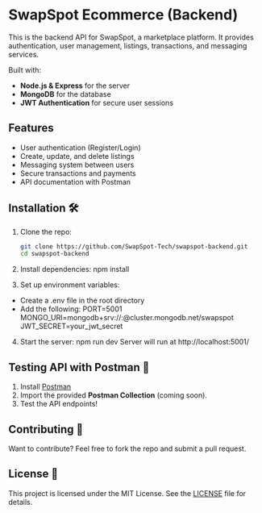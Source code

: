 # SwapSpot Ecommerce (Backend)

This is the backend API for SwapSpot, a marketplace platform. It provides authentication, user management, listings, transactions, and messaging services.

Built with:
- **Node.js & Express** for the server
- **MongoDB** for the database
- **JWT Authentication** for secure user sessions

## Features
- User authentication (Register/Login)
- Create, update, and delete listings
- Messaging system between users
- Secure transactions and payments
- API documentation with Postman

## Installation 🛠️
1. Clone the repo:
   ```bash
   git clone https://github.com/SwapSpot-Tech/swapspot-backend.git
   cd swapspot-backend

2. Install dependencies:
npm install

3. Set up environment variables:
- Create a .env file in the root directory
- Add the following:
PORT=5001
MONGO_URI=mongodb+srv://<username>:<password>@cluster.mongodb.net/swapspot
JWT_SECRET=your_jwt_secret

4. Start the server:
npm run dev
Server will run at http://localhost:5001/

## Testing API with Postman 🧪
1. Install [Postman](https://www.postman.com/downloads/)
2. Import the provided **Postman Collection** (coming soon).
3. Test the API endpoints!

## Contributing 🤝
Want to contribute? Feel free to fork the repo and submit a pull request.

## License 📜
This project is licensed under the MIT License. See the [LICENSE](LICENSE) file for details.

